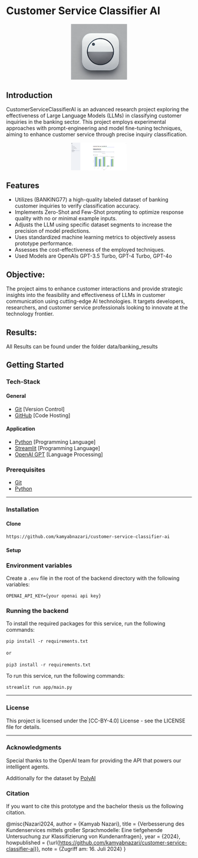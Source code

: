 # Customer Service Classifier AI

<div style="text-align: center;">
  <img src="misc/customer_service_classifier_ai_icon.png" alt="CustomerServiceClassifierAI Framework Logo" style="max-width: 30%; height: auto; display: block; margin: 0 auto;">
</div>

## Introduction

CustomerServiceClassifierAI is an advanced research project exploring the effectiveness of Large Language Models (LLMs) in classifying customer inquiries in the banking sector. This project employs experimental approaches with prompt-engineering and model fine-tuning techniques, aiming to enhance customer service through precise inquiry classification.

<div style="text-align: center;">
  <img src="misc/application_screenshot.png" alt="Application Screenshot" style="max-width: 30%; height: auto; display: block; margin: 0 auto;">
</div>

## Features

- Utilizes (BANKING77) a high-quality labeled dataset of banking customer inquiries to verify classification accuracy.
- Implements Zero-Shot and Few-Shot prompting to optimize response quality with no or minimal example inputs.
- Adjusts the LLM using specific dataset segments to increase the precision of model predictions.
- Uses standardized machine learning metrics to objectively assess prototype performance.
- Assesses the cost-effectiveness of the employed techniques.
- Used Models are OpenAIs GPT-3.5 Turbo, GPT-4 Turbo, GPT-4o

## Objective:

The project aims to enhance customer interactions and provide strategic insights into the feasibility and effectiveness of LLMs in customer communication using cutting-edge AI technologies. It targets developers, researchers, and customer service professionals looking to innovate at the technology frontier.

## Results:

All Results can be found under the folder data/banking_results

## Getting Started

### Tech-Stack

#### General

- [Git](https://git-scm.com) [Version Control]
- [GitHub](https://github.com/) [Code Hosting]

#### Application

- [Python](https://www.python.org/downloads/) [Programming Language]
- [Streamlit](https://www.typescriptlang.org/) [Programming Language]
- [OpenAI GPT](https://openai.com/) [Language Processing]

### Prerequisites

- [Git](https://git-scm.com/downloads)
- [Python](https://www.python.org/downloads/)

---

### Installation

#### Clone

```bash
https://github.com/kamyabnazari/customer-service-classifier-ai
```

#### Setup

### Environment variables

Create a `.env` file in the root of the backend directory with the following variables:

```
OPENAI_API_KEY={your openai api key}
```

### Running the backend

To install the required packages for this service, run the following commands:

```
pip install -r requirements.txt

or

pip3 install -r requirements.txt
```

To run this service, run the following commands:

```
streamlit run app/main.py
```

---

### License

This project is licensed under the [CC-BY-4.0] License - see the LICENSE file for details.

---

### Acknowledgments

Special thanks to the OpenAI team for providing the API that powers our intelligent agents.

Additionally for the dataset by [PolyAI]("https://github.com/PolyAI-LDN/task-specific-datasets")

### Citation

If you want to cite this prototype and the bachelor thesis us the following citation.

@misc{Nazari2024,
  author = {Kamyab Nazari},
  title = {Verbesserung des Kundenservices mittels großer Sprachmodelle: Eine tiefgehende Untersuchung zur Klassifizierung von Kundenanfragen},
  year = {2024},
  howpublished = {\url{https://github.com/kamyabnazari/customer-service-classifier-ai}},
  note = {Zugriff am: 16. Juli 2024}
}